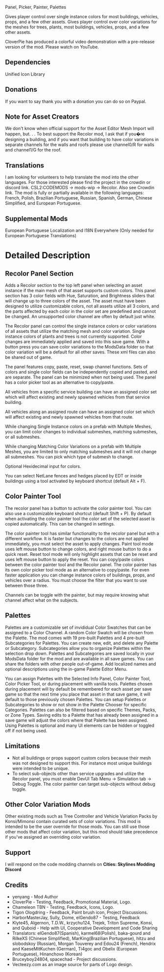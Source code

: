Panel, Picker, Painter, Palettes

Gives player control over single instance colors for most buildings, vehicles, props, and a few other assets. Gives player control over color variations for the meshes for trees, plants, most buildings, vehicles, props, and a few other assets.

CloverPie has produced a colorful video demonstration with a pre-release version of the mod. Please watch on YouTube.

## Dependencies
Unified Icon Library

## Donations
If you want to say thank you with a donation you can do so on Paypal.

## Note for Asset Creators
We don't know when official support for the Asset Editor Mesh Import will happen, but. . .
To best support the Recolor mod, I ask that if you�re designing a building, and if you want that building to have color variations in separate channels for the walls and roofs please use channel0/R for walls and channel1/G for the roof.

## Translations
I am looking for volunteers to help translate the mod into the other languages. For those interested please find the project in the crowdin or discord link. CSL2:CODEMODS -> mods-wip -> Recolor. Also see Crowdin link.
The mod is fully or partially available in the following languages: French, Polish, Brazilian Portuguese, Russian, Spanish, German, Chinese Simplified, and European Portuguese.

## Supplemental Mods
European Portuguese Localization and I18N Everywhere (Only needed for European Portuguese Translations)
  
# Detailed Description
## Recolor Panel Section
Adds a Recolor section to the top left panel when selecting an asset instance if the main mesh of that asset supports custom colors. This panel section has 3 color fields with Hue, Saturation, and Brightness sliders that will change up to three colors of the asset. The asset must have been designed to utilize customizable colors, not all assets utilize all 3 colors, and the parts affected by each color in the color set are predefined and cannot be changed. An unsupported color channel are often by default just white. 

The Recolor panel can control the single instance colors or color variations of all assets that utilize the matching mesh and color variation. Single instance colors of plants and trees is not currently supported. Color changes are immediately applied and saved into this save game. With a button press you can save color variations to the ModsData folder so that color variation will be a default for all other saves. These xml files can also be shared out of game. 

The panel features copy, paste, reset, swap channel functions. Sets of colors and single color fields can be independently copied and pasted, and are separate. The panel can be minimized when not being used. The panel has a color picker tool as an alternative to copy/paste. 

All vehicles from a specific service building can have an assigned color set which will affect existing and newly spawned vehicles from that service building.

All vehicles along an assigned route can have an assigned color set which will affect existing and newly spawned vehicles from that route.

While changing Single Instance colors on a prefab with Multiple Meshes, you can limit color changes to individual submeshes, matching submeshes, or all submeshes.

While changing Matching Color Variations on a prefab with Multiple Meshes, you are limited to only matching submeshes and it will not change all submeshes. You can pick which type of submesh to change. 

Optional Hexidecimal input for colors.

You can select NetLane fences and hedges placed by EDT or inside buildings using a tool activated by keyboard shortcut (default Alt + F).

## Color Painter Tool
The recolor panel has a button to activate the color painter tool. You can also use a customizable keyboard shortcut (default Shift + P). By default when activating the color painter tool the color set of the selected asset is copied automatically. This can be changed in settings. 

The color painter tool has similar functionality to the recolor panel but with a different workflow. It is faster but changes to the colors are not applied immediately, you must select the asset to apply changes. Paint tool mode uses left mouse button to change colors, and right mouse button to do a quick reset. Reset tool mode will only highlight assets that can be reset and uses left mouse button to apply the reset. You can copy/paste colors between the color painter tool and the Recolor panel. The color painter has its own color picker tool mode as an alternative to copy/paste. For even faster application you can change instance colors of buildings, props, and vehicles over a radius. You must choose the filter that you want to use between those three. 

Channels can be toggle with the painter, but may require knowing what channel affect what on the subjects.

## Palettes
Palettes are a customizable set of invididual Color Swatches that can be assigned to a Color Channel. A random Color Swatch will be chosen from the Palette. 
The mod comes with 19 pre-built Palettes and 4 pre-built Subcategories for Palettes.
You can create new, edit, and delete any Palette or Subcategory. Subcategories allow you to organize Palettes within the selection drop down.
Palettes and Subcategories are saved locally in your ModsData folder for the mod and are available in all save games. You can share the folders with other people out-of-game.
Add localized names and optional descriptions using the in-game Palette Editor Menu.

You can assign Palettes with the Selected Info Panel, Color Painter Tool, Color Picker Tool, or during placement with vanilla tools.
Palettes chosen during placement will by default be remembered for each asset per save game so that the next time you place that asset in that save game, it will default to those previously chosen Palettes.
You can setup Palettes or Subcategories to show or not show in the Palette Chooser for specific Categories. Palettes can also be filtered based on specific Themes, Packs, or Zone Types.
Saving edits to a Palette that has already been assigned in a save game will adjust the colors where that Palette has been assigned.
Using Palettes is optional and many UI elements can be hidden or toggled off if not being used.
## Limitations
* Not all buildings or props support custom colors because their mesh was not designed to support this. For instance most unique buildings were intended to be unique.
* To select sub-objects other than service upgrades and utilize the Recolor panel, you must enable DevUI Tab Menu -> Simulation tab -> Debug Toggle. The color painter can target sub-objects without debug toggle.

## Other Color Variation Mods
Other existing mods such as Tree Controller and Vehicle Variation Packs by Konsi/Mimonsi contain curated sets of color variations. This mod is intended to be the user override for those mods. You can still use those other mods that affect color variation, but this mod should take precedence if you've assigned an overriding color variation.

## Support
I will respond on the code modding channels on **Cities: Skylines Modding Discord**

## Credits 
* yenyang - Mod Author
* CloverPie - Testing, Feedback, Promotional Material, Logo.
* Chameleon TBN - Testing, Feedback, Icons, Logo.
* Tigon Ologdring - Feedback, Paint brush icon, Project Discussions.
* HarborMasterJay, Sully, Dome, elGendo87 - Testing, Feedback
* Klyte45, Algernon, T.D.W., krzychu124, Trejek, Triton Supreme, Konsi, and Quboid - Help with UI, Cooperative Development and Code Sharing
* Translators: elGendo87(Spanish), karmel68(Polish), baka-gourd and RilkeXS (Chinese Simplified), MarKing(Brazilian Portuguese), hitzu and slobodskoy (Russian), Morgan Touverey and Edou24 (French), Hendrix and KaeseMitKuchen (German), Ti4goc and Obelix  (European Portuguese), Hinanchovo (Korean)
* Bruceyboy24804, spacechad - Project discussions.
* Vecteezy.com as an image source for parts of Logo design.